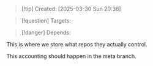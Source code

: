 
>[!tip] Created: [2025-03-30 Sun 20:36]

>[!question] Targets: 

>[!danger] Depends: 

This is where we store what repos they actually control.

This accounting should happen in the meta branch.